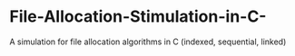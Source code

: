 # File-Allocation-Stimulation-in-C-
A simulation for file allocation algorithms in C (indexed, sequential, linked)
